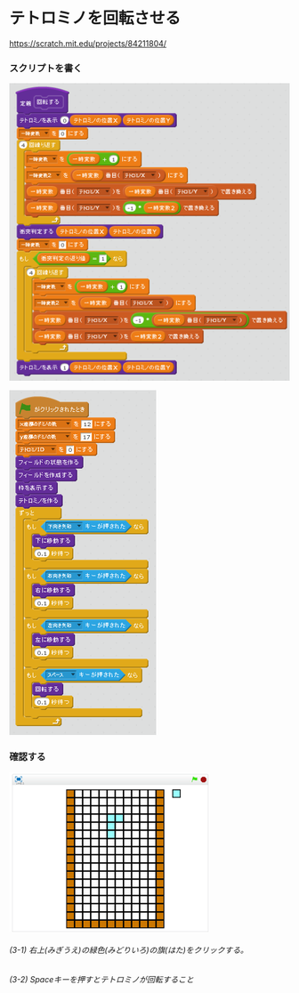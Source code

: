 # テトロミノを回転させる

https://scratch.mit.edu/projects/84211804/

### スクリプトを書く

![](s_01.png)

![](s_02.png)


### 確認する
![](test.png)

###### (3-1) 右上(みぎうえ)の緑色(みどりいろ)の旗(はた)をクリックする。

###### (3-2) Spaceキーを押すとテトロミノが回転すること

